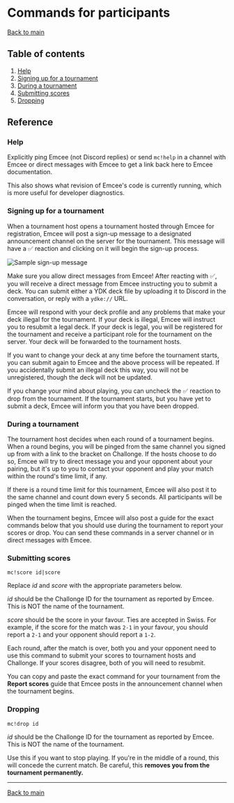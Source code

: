 # Commands for participants

[Back to main](https://github.com/DawnbrandBots/emcee-tournament-bot#project-ignis-emcee)

## Table of contents
1. [Help](#help)
1. [Signing up for a tournament](#signing-up-for-a-tournament)
1. [During a tournament](#during-a-tournament)
1. [Submitting scores](#submitting-scores)
1. [Dropping](#dropping)

## Reference

### Help

Explicitly ping Emcee (not Discord replies) or send `mc!help` in a channel with Emcee
or direct messages with Emcee to get a link back here to Emcee documentation.

This also shows what revision of Emcee's code is currently running, which is more
useful for developer diagnostics.

### Signing up for a tournament

When a tournament host opens a tournament hosted through Emcee for registration, Emcee will
post a sign-up message to a designated announcement channel on the server for the tournament.
This message will have a ✅ reaction and clicking on it will begin the sign-up process.

![Sample sign-up message](registration.png)

Make sure you allow direct messages from Emcee! After reacting with ✅, you will receive a
direct message from Emcee instructing you to submit a deck. You can submit either a YDK deck file
by uploading it to Discord in the conversation, or reply with a `ydke://` URL.

Emcee will respond with your deck profile and any problems that make your deck illegal for
the tournament. If your deck is illegal, Emcee will instruct you to resubmit a legal deck.
If your deck is legal, you will be registered for the tournament and receive a participant
role for the tournament on the server. Your deck will be forwarded to the tournament hosts.

If you want to change your deck at any time before the tournament starts, you can submit
again to Emcee and the above process will be repeated. If you accidentally submit an
illegal deck this way, you will not be unregistered, though the deck will not be updated.

If you change your mind about playing, you can uncheck the ✅ reaction to drop from the tournament.
If the tournament starts, but you have yet to submit a deck, Emcee will inform you that you have been dropped.

### During a tournament

The tournament host decides when each round of a tournament begins. When a round begins, you will
be pinged from the same channel you signed up from with a link to the bracket on Challonge.
If the hosts choose to do so, Emcee will try to direct message you and your opponent about
your pairing, but it's up to you to contact your opponent and play your match within the round's
time limit, if any.

If there is a round time limit for this tournament, Emcee will also post it to the same channel
and count down every 5 seconds. All participants will be pinged when the time limit is reached.

When the tournament begins, Emcee will also post a guide for the exact commands below that
you should use during the tournament to report your scores or drop. You can send these
commands in a server channel or in direct messages with Emcee.

### Submitting scores
```
mc!score id|score
```
Replace _id_ and _score_ with the appropriate parameters below.

_id_ should be the Challonge ID for the tournament as reported by Emcee.
This is NOT the name of the tournament.

_score_ should be the score in your favour. Ties are accepted in Swiss.
For example, if the score for the match was `2-1` in your favour, you should
report a `2-1` and your opponent should report a `1-2`.

Each round, after the match is over, both you and your opponent need to use
this command to submit your scores to tournament hosts and Challonge.
If your scores disagree, both of you will need to resubmit.

You can copy and paste the exact command for your tournament from the **Report scores**
guide that Emcee posts in the announcement channel when the tournament begins.

### Dropping
```
mc!drop id
```
_id_ should be the Challonge ID for the tournament as reported by Emcee.
This is NOT the name of the tournament.

Use this if you want to stop playing.
If you're in the middle of a round, this will concede the current match.
Be careful, this **removes you from the tournament permanently.**

---

[Back to main](https://github.com/DawnbrandBots/emcee-tournament-bot#project-ignis-emcee)
